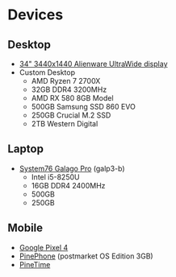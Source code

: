 # Devices

## Desktop 

- [34" 3440x1440 Alienware UltraWide display](https://www.newegg.com/p/N82E16824260555)
- Custom Desktop
    - AMD Ryzen 7 2700X
    - 32GB DDR4 3200MHz
    - AMD RX 580 8GB Model
    - 500GB Samsung SSD 860 EVO
    - 250GB Crucial M.2 SSD 
    - 2TB Western Digital 

## Laptop

- [System76 Galago Pro](https://system76.com/laptops/galago) (galp3-b) 
    - Intel i5-8250U
    - 16GB DDR4 2400MHz
    - 500GB 
    - 250GB 

## Mobile

- [Google Pixel 4](https://www.gsmarena.com/google_pixel_4-9896.php) 
- [PinePhone](https://pine64.com/product-category/pinephone/) (postmarket OS Edition 3GB)
- [PineTime](https://pine64.com/product-category/pinetime-smartwatch/)